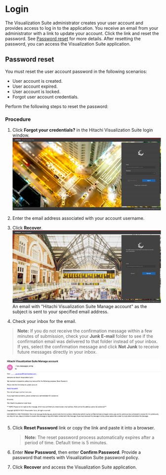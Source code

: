 # Login

The Visualization Suite administrator creates your user account and provides access to log in
to the application.
You receive an email from your administrator with a link to update your account. Click the link
and reset the password. See [Password reset](#password-reset) for more details.
After resetting the password, you can access the Visualization Suite application.

## Password reset

You must reset the user account password in the following scenarios:

- User account is created.
- User account expired.
- User account is locked.
- Forgot user account credentials.<p>

Perform the following steps to reset the password:

### Procedure

1. Click **Forgot your credentials?** in the Hitachi Visualization Suite login window.<br>![](../assets/images/Forgotyourcredentials.png)<br>

2. Enter the email address associated with your account username.

3. Click **Recover**.<br>![](../assets/images/Recover.png)<br>An email with "Hitachi Visualization Suite Manage account" as the subject is sent to your
   specified email address.

4.  Check your inbox for the email.<br>

   > **Note:** If you do not receive the confirmation message within a few minutes
   > of submission, check your **Junk E-mail** folder to see if the confirmation
   > email was delivered to that folder instead of your inbox. If yes, select the
   > confirmation message and click **Not Junk** to receive future messages
   > directly in your inbox.

   ![email](../assets/images/manageaccountemail.png)

5. Click **Reset Password** link or copy the link and paste it into a browser.<br>

   > **Note:** The reset password process automatically expires after a period of
   > time. Default time is 5 minutes.

6. Enter **New Password**, then enter **Confirm Password**. Provide a password that meets
   with Visualization Suite password policy.

7. Click **Recover** and access the Visualization Suite application.
